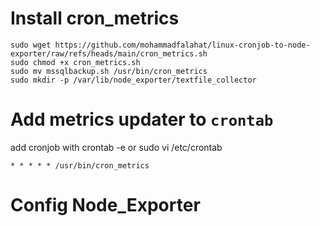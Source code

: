 

# Install cron_metrics
```
sudo wget https://github.com/mohammadfalahat/linux-cronjob-to-node-exporter/raw/refs/heads/main/cron_metrics.sh
sudo chmod +x cron_metrics.sh
sudo mv mssqlbackup.sh /usr/bin/cron_metrics
sudo mkdir -p /var/lib/node_exporter/textfile_collector
```

# Add metrics updater to `crontab`
add cronjob with crontab -e or sudo vi /etc/crontab
```
* * * * * /usr/bin/cron_metrics
```

# Config Node_Exporter
```
```
